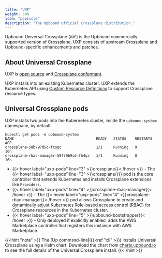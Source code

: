 ```yaml
---
title: "UXP"
weight: 300
icon: "popsicle"
description: "The Upbound official Crossplane distribution."
---
```


Upbound Universal Crossplane (`UXP`) is the Upbound commercially supported version of Crossplane. UXP consists of upstream Crossplane and Upbound-specific enhancements and patches.

## About Universal Crossplane
UXP is [open source](https://github.com/upbound/universal-crossplane) and [Crossplane conformant](https://github.com/cncf/crossplane-conformance).

UXP installs into an existing Kubernetes cluster. UXP extends the Kubernetes API using [Custom Resource Definitions](https://kubernetes.io/docs/concepts/extend-kubernetes/api-extension/custom-resources/) to support Crossplane resource types. 

## Universal Crossplane pods
UXP installs two pods into the Kubernetes cluster, inside the `upbound-system` namespace, by default.

```shell {label="uxp-pods"}
kubectl get pods -n upbound-system
NAME                                      READY   STATUS    RESTARTS      AGE
crossplane-58b797d5c-fcsgc                1/1     Running   0             16h
crossplane-rbac-manager-59f79b9cd-fh4qx   1/1     Running   0             16h
```

* {{< hover label="uxp-pods" line="3" >}}crossplane{{< /hover >}} - The {{< hover label="uxp-pods" line="3" >}}crossplane{{</hover>}} pod is the core controller that extends Kubernetes and installs Crossplane extensions like `Providers`.
* {{< hover label="uxp-pods" line="4" >}}crossplane-rbac-manager{{< /hover >}} - The {{< hover label="uxp-pods" line="4" >}}crossplane-rbac-manager{{< /hover >}} pod allows Crossplane to create and dynamically adjust [Kubernetes Role-based access control (RBAC)](https://kubernetes.io/docs/reference/access-authn-authz/rbac/) for Crossplane resources in the Kubernetes cluster. 
* {{< hover label="uxp-pods" line="5" >}}upbound-bootstrapper{{< /hover >}} - Only deployed if explicitly enabled, adds the AWS Marketplace controller that registers this instance with AWS Marketplace.

<!-- vale Upbound.Spelling = NO -->
<!-- allow "ref" in the link inside a shortcode -->
{{<hint "note" >}}
The [Up command-line]({{<ref "cli" >}}) installs Universal Crossplane using a Helm chart. Download the chart from [charts.upbound.io](https://charts.upbound.io/main/) to see the full details of the Universal Crossplane install.
{{< /hint >}}
<!-- vale Upbound.Spelling = YES -->
